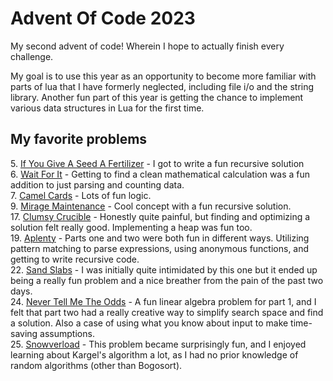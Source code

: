 # Advent Of Code 2023
My second advent of code! Wherein I hope to actually finish every challenge.

My goal is to use this year as an opportunity to become more familiar with parts of lua that I have formerly neglected, including file i/o and the string library. Another fun part of this year is getting the chance to implement various data structures in Lua for the first time.

## My favorite problems

5\. [If You Give A Seed A Fertilizer](https://adventofcode.com/2023/day/5) - I got to write a fun recursive solution \
6. [Wait For It](https://adventofcode.com/2023/day/6) - Getting to find a clean mathematical calculation was a fun addition to just parsing and counting data. \
7. [Camel Cards](https://adventofcode.com/2023/day/7) - Lots of fun logic. \
9. [Mirage Maintenance](https://adventofcode.com/2023/day/9) - Cool concept with a fun recursive solution.\
17. [Clumsy Crucible](https://adventofcode.com/2023/day/17) - Honestly quite painful, but finding and optimizing a solution felt really good. Implementing a heap was fun too. \
19. [Aplenty](https://adventofcode.com/2023/day/19) - Parts one and two were both fun in different ways. Utilizing pattern matching to parse expressions, using anonymous functions, and getting to write recursive code. \
22. [Sand Slabs](https://adventofcode.com/2023/day/22) - I was initially quite intimidated by this one but it ended up being a really fun problem and a nice breather from the pain of the past two days. \
24. [Never Tell Me The Odds](https://adventofcode.com/2023/day/24) - A fun linear algebra problem for part 1, and I felt that part two had a really creative way to simplify search space and find a solution. Also a case of using what you know about input to make time-saving assumptions. \
25. [Snowverload](https://adventofcode.com/2023/day/25) - This problem became surprisingly fun, and I enjoyed learning about Kargel's algorithm a lot, as I had no prior knowledge of random algorithms (other than Bogosort).
